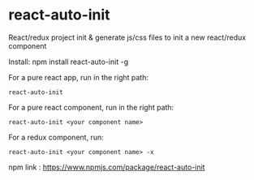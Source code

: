 # react-auto-init
React/redux project init &amp; generate js/css files to init a new react/redux component

Install: npm install react-auto-init -g

For a pure react app, run in the right path: 

`react-auto-init`

For a pure react component, run in the right path: 

`react-auto-init <your component name>`

For a redux component, run: 

`react-auto-init <your component name> -x`

npm link : https://www.npmjs.com/package/react-auto-init
